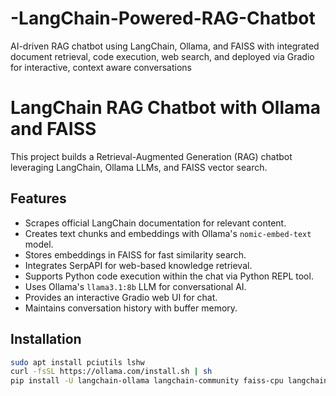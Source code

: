 # -LangChain-Powered-RAG-Chatbot
AI-driven RAG chatbot using LangChain, Ollama, and FAISS with integrated  document retrieval, code execution, web search, and deployed via Gradio for interactive, context aware conversations
# LangChain RAG Chatbot with Ollama and FAISS

This project builds a Retrieval-Augmented Generation (RAG) chatbot leveraging LangChain, Ollama LLMs, and FAISS vector search.

## Features
- Scrapes official LangChain documentation for relevant content.
- Creates text chunks and embeddings with Ollama's `nomic-embed-text` model.
- Stores embeddings in FAISS for fast similarity search.
- Integrates SerpAPI for web-based knowledge retrieval.
- Supports Python code execution within the chat via Python REPL tool.
- Uses Ollama's `llama3.1:8b` LLM for conversational AI.
- Provides an interactive Gradio web UI for chat.
- Maintains conversation history with buffer memory.

## Installation

```bash
sudo apt install pciutils lshw
curl -fsSL https://ollama.com/install.sh | sh
pip install -U langchain-ollama langchain-community faiss-cpu langchain_experimental google-search-results gradio
